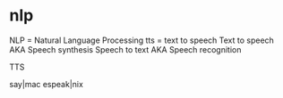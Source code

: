 # nlp

NLP = Natural Language Processing
tts = text to speech
Text to speech AKA Speech synthesis
Speech to text AKA Speech recognition

TTS

say|mac
espeak|nix